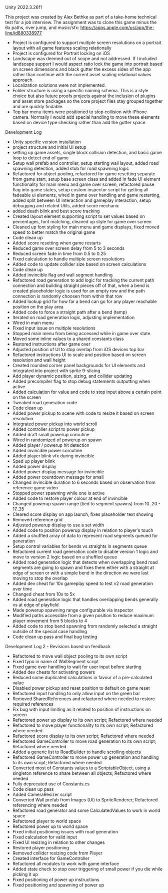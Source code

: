 Unity 2022.3.26f1

This project was created by Alex Bethke as part of a take-home technical test for a job interview. 
The assignment was to clone this game minus the 6x paths, river jump, and music/sfx: https://apps.apple.com/us/app/the-line/id880338977


- Project is configured to support multiple screen resolutions on a portrait layout with all game features scaling relationally
- Project is configured for Portrait locking on iOS
- Landscape was deemed out of scope and not addressed. If I included landscape support I would aspect ratio lock the game into portrait based on screen dimensions and black gutter the excess sides of the app rather than continue with the current asset scaling relational values approach.
- Localization solutions were not implemented.
- Folder structure is using a specific naming schema. This is a style choice but also future proofs projects against the inclusion of plugins and asset store packages so the core project files stay grouped together and are quickly findable.
- Top bar menu items were positioned to stop collision with iPhone camera. Normally I would add special handling to move these elements based on device type checking rather than add the gutter space.




Development Log
- Unity specific version installation
- project structure and initial UI setup
- setting up game assets, single block collision detection, and basic game loop to detect end of game
- Setup wall prefab and controller, setup starting wall layout, added road spawning detection, added stub for road spawning logic
- Refactored for object pooling, refactored for game resetting separate from game start, setup base screen class and added in fade UI element functionality for main menu and game over screen, refactored pause flag into game states, setup custom inspector script for getting all fadeable ui elements, wired in game over handling and game restarting, added split between UI interaction and gameplay interaction, setup debugging and related Utils, added score mechanic
- added death blink and best score tracking
- Created layout element supporting script to set values based on percentages, font matching, cleaned up style for game over screen
- Cleaned up font styling for main menu and game displays, fixed moved speed to better match the original game
- Code clean up
- Added score resetting when game restarts
- Reduced game over screen delay from 5 to 3 seconds
- Reduced screen fade in time from 0.5 to 0.25
- Fixed calculation to handle multiple screen resolutions
- Added code to update collider size based on screen calculations
- Code clean up
- Added invincible flag and wall segment handling
- Refactored road generation to add logic for tracking the current path connection and building straight pieces off of that, when a bend is created placeholder logic is used for an empty row and the path connection is randomly choosen from within that row
- Added lookup grid for how far a bend can go for any player reachable position on the play area
- Added code to force a straight path after a bend (temp)
- Iterated on road generation logic, adjusting implementation
- Wired in main menu 
- Fixed input issue on multiple resolutions
- Stopped main menu from being accessed while in game over state
- Moved some inline values to a shared constants class
- Restored instructions after game over
- Adjusted position of UI to stop overlap from iOS devices top bar
- Refactored instructions UI to scale and position based on screen resolution and wall height
- Created rounded corner panel backgrounds for UI elements and integrated into project with sprite 9-slicing
- Add player dynamic position, sizing, and collider updating
- Added precompiler flag to stop debug statements outputting when active
- Added calculation for value and code to stop input above a certain point on the screen
- Tweaked road generation code
- Code clean up
- Added power pickup to scene with code to resize it based on screen resolution
- Integrated power pickup into world scroll
- Added controller script to power pickup
- Added draft small powerup coroutine
- Wired in randomized of powerup on spawn
- Added player / powerup hit detection
- Added invincible power coroutine
- Added player blink vfx during invincible
- Sped up player blink
- Added power display
- Added power display message for invincible
- Added power countdown message for small
- Changed invincible duration to 6 seconds based on observation from reference game video
- Stopped power spawning while one is active
- Added code to restore player colour at end of invincible
- Changed powerup spawn range (tied to segment spawns) from 10..20 - 17..35
- Cleared score display on app launch, fixes placeholder text showing
- Removed reference grid
- Adjusted powerup display to use a set width
- Added code to position powerup display in relation to player's touch
- Added a shuffled array of data to represent road segments queued for generation
- Setup control variables for bends vs straights in segments queue
- Refactored current road generation code to disable version 1 logic and move to version 2 logic based on a shuffled queue
- Added road generation logic that  detects  when overlapping bend road segments are going to spawn and fixes them either with a straight at edge of screen or  with a simple bend in the direction we were last moving to stop the overlap
- Added dev cheat for 10x gameplay speed to test v2 road generation over time
- Changed cheat from 10x to 5x
- Added road generation logic that handles overlapping bends generally vs at edge of playfield
- Made powerup spawning range configurable via inspector
- Modified paths accessible from a given position to reduce maximum player movement from 5 blocks to 4
- Added code to stop bend spawning from randomly selected a straight outside of the special case handling
- Code clean up pass and final bug testing

Development Log 2 - Revisions based on feedback
- Refactored to move wall object pooling to its own script
- Fixed typo in name of WallSegment script
- Fixed game over handling to wait for user input before starting
- Added dev cheats for activating powers
- Reduced some duplicated calculations in favour of a pre-calculated value
- Disabled power pickup and reset position to default on game reset
- Refactored input handling to only allow input on the green bar
- Removed SharedReferences and refactored where needed to restore required references
- Fix bug with input limiting as it related to position of instructions on screen
- Refactored power up display to its own script; Refactored where needed
- Refactored to move player functionality to its own script; Refactored where needed
- Refactored score display to its own script; Refactored where needed
- Refactored GameController to move road generation to its own script; Refactored where needed
- Added a generic list to RoadBuilder to handle scrolling objects
- Refactored  GameController to move power up generation and handling to its own script; Refactored where needed
- Converted most of Constants values to a ScriptableObject, using a singleton reference to share between all objects; Refactored where needed
- Fully deprecated use of Constants.cs
- Code clean up pass
- Added CameraResizer script
- Converted Wall prefab from Images (UI) to SpriteRenderer; Refactored referencing where needed
- Refactored road generator and some CalculatedValues to work in world space
- Refactored player to world space
- Refactored power up to world space
- Fixed initial positioning issues with road generation
- Fixed calculation for valid input
- Fixed UI resizing in relation to other changes
- Restored player positioning
- Removed collider resizing code from Player
- Created interface for GameController
- Refactored all modules to work with game interface
- Added state check to stop over triggering of small power if you die while picking it up
- Fixed positioning of power up instructions
- Fixed positioning and spawning of power up


